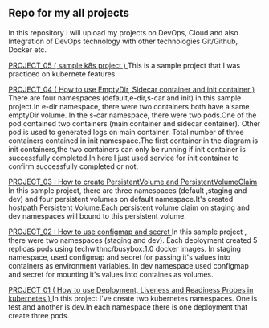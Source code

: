 ## Repo for my all projects

In this repository I will upload my projects on DevOps, Cloud and also Integration of DevOps technology with other technologies  Git/Github, Docker etc.<br>

<a href="https://github.com/techwithnc/myproject/tree/main/project-05">PROJECT_05 ( sample k8s project ) </a></b>
This is a sample project that I was practiced on kubernete features.

<a href="https://github.com/techwithnc/myproject/tree/main/project-04"> PROJECT_04 ( How to use EmptyDir, Sidecar container and init container )  </a></b>
There are four namespaces (default,e-dir,s-car and init) in this sample project.In e-dir namespace, there were two containers both have a same emptyDir volume.
In the s-car namespace, there were two pods.One of the pod contained two containers (main container and sidecar container). Other pod is used to generated logs on main container.
Total number of three containers contained in init namespace.The first container in the diagram is init containers,the two containers can only be running if init container is successfully completed.In here I just used service for init container to confirm successfully completed or not. 

<a href="https://github.com/techwithnc/myproject/tree/main/project-03">PROJECT_03 : How to create PersistentVolume and PersistentVolumeClaim </a></b>
In this sample project, there are three namespaces (default ,staging and dev) and four persistent volumes on default namespace.It's created hostpath Persistent Volume.Each persistent volume claim on staging and dev namespaces will bound to this persistent volume. <br>

<a href="https://github.com/techwithnc/myproject/tree/main/project-02">PROJECT_02 : How to use configmap and secret </a></b>
In this sample project , there were two namespaces (staging and dev). Each deployment created 5 replicas pods using techwithnc/busybox:1.0 docker images. In staging namespace, used configmap and secret for passing it's values into containers as environment variables. In dev namespace,used configmap and secret for mounting it's values into containes as volumes. <br>

<a href="https://github.com/techwithnc/myproject/tree/main/project-01">PROJECT_01 ( How to use Deployment, Liveness and Readiness Probes in kubernetes )  </a></b>
In this project I've create two kubernetes namespaces. One is test and another is dev.In each namespace there is one deployment that create three pods. <br>
